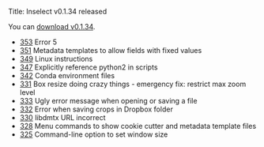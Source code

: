 Title: Inselect v0.1.34 released

You can [download v0.1.34](https://github.com/NaturalHistoryMuseum/inselect/releases/tag/v0.1.34).

- [353](https://github.com/NaturalHistoryMuseum/inselect/issues/353) Error 5
- [351](https://github.com/NaturalHistoryMuseum/inselect/issues/351) Metadata templates to allow fields with fixed values
- [349](https://github.com/NaturalHistoryMuseum/inselect/issues/349) Linux instructions
- [347](https://github.com/NaturalHistoryMuseum/inselect/issues/347) Explicitly reference python2 in scripts
- [342](https://github.com/NaturalHistoryMuseum/inselect/issues/342) Conda environment files
- [331](https://github.com/NaturalHistoryMuseum/inselect/issues/331) Box resize doing crazy things - emergency fix: restrict max zoom level
- [333](https://github.com/NaturalHistoryMuseum/inselect/issues/333) Ugly error message when opening or saving a file
- [332](https://github.com/NaturalHistoryMuseum/inselect/issues/332) Error when saving crops in Dropbox folder
- [330](https://github.com/NaturalHistoryMuseum/inselect/issues/330) libdmtx URL incorrect
- [328](https://github.com/NaturalHistoryMuseum/inselect/issues/328) Menu commands to show cookie cutter and metadata template files
- [325](https://github.com/NaturalHistoryMuseum/inselect/issues/325) Command-line option to set window size


